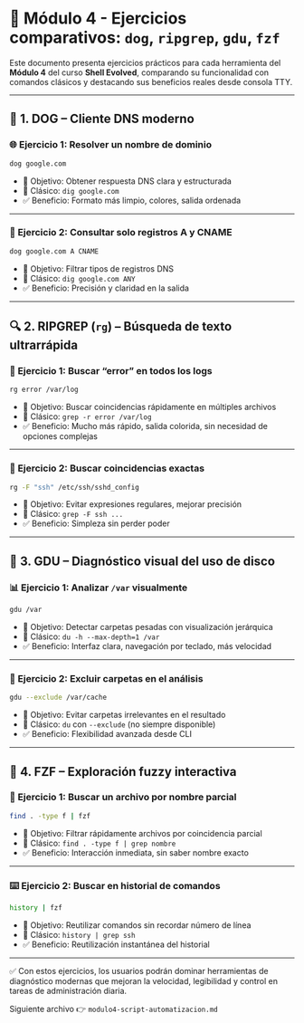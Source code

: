 # 🧪 Módulo 4 - Ejercicios comparativos: `dog`, `ripgrep`, `gdu`, `fzf`

Este documento presenta ejercicios prácticos para cada herramienta del **Módulo 4** del curso **Shell Evolved**, comparando su funcionalidad con comandos clásicos y destacando sus beneficios reales desde consola TTY.

---

## 🐶 1. DOG – Cliente DNS moderno

### 🌐 Ejercicio 1: Resolver un nombre de dominio
```bash
dog google.com
```
- 🎯 Objetivo: Obtener respuesta DNS clara y estructurada
- 🔁 Clásico: `dig google.com`
- ✅ Beneficio: Formato más limpio, colores, salida ordenada

---

### 🔄 Ejercicio 2: Consultar solo registros A y CNAME
```bash
dog google.com A CNAME
```
- 🎯 Objetivo: Filtrar tipos de registros DNS
- 🔁 Clásico: `dig google.com ANY`
- ✅ Beneficio: Precisión y claridad en la salida

---

## 🔍 2. RIPGREP (`rg`) – Búsqueda de texto ultrarrápida

### 📁 Ejercicio 1: Buscar “error” en todos los logs
```bash
rg error /var/log
```
- 🎯 Objetivo: Buscar coincidencias rápidamente en múltiples archivos
- 🔁 Clásico: `grep -r error /var/log`
- ✅ Beneficio: Mucho más rápido, salida colorida, sin necesidad de opciones complejas

---

### 📌 Ejercicio 2: Buscar coincidencias exactas
```bash
rg -F "ssh" /etc/ssh/sshd_config
```
- 🎯 Objetivo: Evitar expresiones regulares, mejorar precisión
- 🔁 Clásico: `grep -F ssh ...`
- ✅ Beneficio: Simpleza sin perder poder

---

## 💾 3. GDU – Diagnóstico visual del uso de disco

### 📊 Ejercicio 1: Analizar `/var` visualmente
```bash
gdu /var
```
- 🎯 Objetivo: Detectar carpetas pesadas con visualización jerárquica
- 🔁 Clásico: `du -h --max-depth=1 /var`
- ✅ Beneficio: Interfaz clara, navegación por teclado, más velocidad

---

### 🚫 Ejercicio 2: Excluir carpetas en el análisis
```bash
gdu --exclude /var/cache
```
- 🎯 Objetivo: Evitar carpetas irrelevantes en el resultado
- 🔁 Clásico: `du` con `--exclude` (no siempre disponible)
- ✅ Beneficio: Flexibilidad avanzada desde CLI

---

## 🔎 4. FZF – Exploración fuzzy interactiva

### 🧠 Ejercicio 1: Buscar un archivo por nombre parcial
```bash
find . -type f | fzf
```
- 🎯 Objetivo: Filtrar rápidamente archivos por coincidencia parcial
- 🔁 Clásico: `find . -type f | grep nombre`
- ✅ Beneficio: Interacción inmediata, sin saber nombre exacto

---

### ⌨️ Ejercicio 2: Buscar en historial de comandos
```bash
history | fzf
```
- 🎯 Objetivo: Reutilizar comandos sin recordar número de línea
- 🔁 Clásico: `history | grep ssh`
- ✅ Beneficio: Reutilización instantánea del historial

---

✅ Con estos ejercicios, los usuarios podrán dominar herramientas de diagnóstico modernas que mejoran la velocidad, legibilidad y control en tareas de administración diaria.

Siguiente archivo 👉 `modulo4-script-automatizacion.md`
